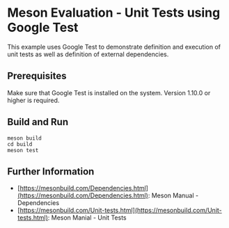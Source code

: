 # Meson Evaluation - Unit Tests using Google Test

This example uses Google Test to demonstrate definition and execution of unit tests as well as definition of external dependencies.

## Prerequisites

Make sure that Google Test is installed on the system. Version 1.10.0 or higher is required.

## Build and Run

    meson build
    cd build
    meson test

## Further Information

*   [https://mesonbuild.com/Dependencies.html](https://mesonbuild.com/Dependencies.html): Meson Manual - Dependencies
*   [https://mesonbuild.com/Unit-tests.html](https://mesonbuild.com/Unit-tests.html): Meson Manial - Unit Tests